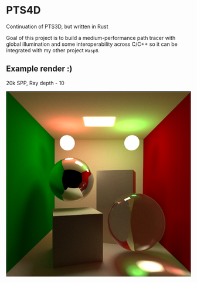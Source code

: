 # PTS4D
Continuation of PTS3D, but written in Rust

Goal of this project is to build a medium-performance path tracer with global illumination and some interoperability across C/C++ so it can be integrated with my other project `Wasp8`.

## Example render :)

20k SPP, Ray depth - 10

![20k SPP](example-render.png)
